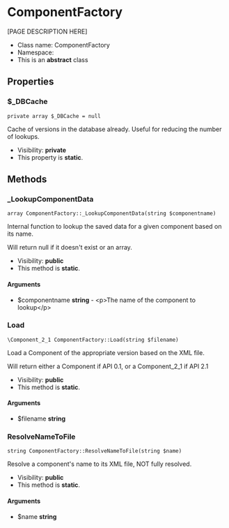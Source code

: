 ComponentFactory
===============

[PAGE DESCRIPTION HERE]




* Class name: ComponentFactory
* Namespace: 
* This is an **abstract** class





Properties
----------


### $_DBCache

    private array $_DBCache = null

Cache of versions in the database already.  Useful for reducing the number of lookups.



* Visibility: **private**
* This property is **static**.


Methods
-------


### _LookupComponentData

    array ComponentFactory::_LookupComponentData(string $componentname)

Internal function to lookup the saved data for a given component based on its name.

Will return null if it doesn't exist or an array.

* Visibility: **public**
* This method is **static**.


#### Arguments
* $componentname **string** - &lt;p&gt;The name of the component to lookup&lt;/p&gt;



### Load

    \Component_2_1 ComponentFactory::Load(string $filename)

Load a Component of the appropriate version based on the XML file.

Will return either a Component if API 0.1, or a Component_2_1 if API 2.1

* Visibility: **public**
* This method is **static**.


#### Arguments
* $filename **string**



### ResolveNameToFile

    string ComponentFactory::ResolveNameToFile(string $name)

Resolve a component's name to its XML file, NOT fully resolved.



* Visibility: **public**
* This method is **static**.


#### Arguments
* $name **string**


